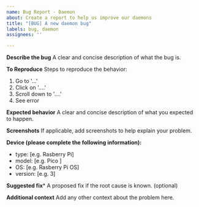 ```yaml
---
name: Bug Report - Daemon
about: Create a report to help us improve our daemons
title: "[BUG] A new daemon bug"
labels: bug, daemon
assignees: ''

---
```


**Describe the bug**
A clear and concise description of what the bug is.

**To Reproduce**
Steps to reproduce the behavior:
1. Go to '...'
2. Click on '....'
3. Scroll down to '....'
4. See error

**Expected behavior**
A clear and concise description of what you expected to happen.

**Screenshots**
If applicable, add screenshots to help explain your problem.

**Device (please complete the following information):**
 - type: [e.g. Rasberry Pi]
 - model: [e.g. Pico ]
 - OS: [e.g. Rasberry Pi OS]
 - version: [e.g. 3]

**Suggested fix***
A proposed fix if the root cause is known. (optional)

**Additional context**
Add any other context about the problem here.
